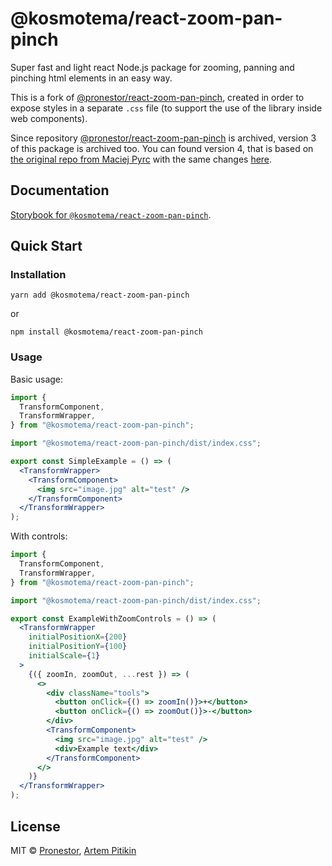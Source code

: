 # @kosmotema/react-zoom-pan-pinch

Super fast and light react Node.js package for zooming, panning and pinching html elements in an easy way.

This is a fork of [@pronestor/react-zoom-pan-pinch](https://github.com/proNestorAps/react-zoom-pan-pinch), created in order to expose styles in a separate `.css` file (to support the use of the library inside web components).

Since repository [@pronestor/react-zoom-pan-pinch](https://github.com/proNestorAps/react-zoom-pan-pinch) is archived, version 3 of this package is archived too. You can found version 4, that is based on [the original repo from Maciej Pyrc](https://github.com/prc5/react-zoom-pan-pinch) with the same changes [here](https://github.com/kosmotema/react-zoom-pan-pinch).

## Documentation

[Storybook for `@kosmotema/react-zoom-pan-pinch`](https://kosmotema.github.io/react-zoom-pan-pinch-v3/).

## Quick Start

### Installation

```shell
yarn add @kosmotema/react-zoom-pan-pinch
```

or

```shell
npm install @kosmotema/react-zoom-pan-pinch
```

### Usage

Basic usage:

```jsx
import {
  TransformComponent,
  TransformWrapper,
} from "@kosmotema/react-zoom-pan-pinch";

import "@kosmotema/react-zoom-pan-pinch/dist/index.css";

export const SimpleExample = () => (
  <TransformWrapper>
    <TransformComponent>
      <img src="image.jpg" alt="test" />
    </TransformComponent>
  </TransformWrapper>
);
```

With controls:

```jsx
import {
  TransformComponent,
  TransformWrapper,
} from "@kosmotema/react-zoom-pan-pinch";

import "@kosmotema/react-zoom-pan-pinch/dist/index.css";

export const ExampleWithZoomControls = () => (
  <TransformWrapper
    initialPositionX={200}
    initialPositionY={100}
    initialScale={1}
  >
    {({ zoomIn, zoomOut, ...rest }) => (
      <>
        <div className="tools">
          <button onClick={() => zoomIn()}>+</button>
          <button onClick={() => zoomOut()}>-</button>
        </div>
        <TransformComponent>
          <img src="image.jpg" alt="test" />
          <div>Example text</div>
        </TransformComponent>
      </>
    )}
  </TransformWrapper>
);
```

## License

MIT © [Pronestor](https://github.com/proNestorAps), [Artem Pitikin](https://github.com/kosmotema)
